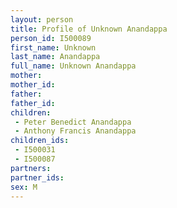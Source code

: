```yaml
---
layout: person
title: Profile of Unknown Anandappa
person_id: I500089
first_name: Unknown
last_name: Anandappa
full_name: Unknown Anandappa
mother: 
mother_id: 
father: 
father_id: 
children:
 - Peter Benedict Anandappa
 - Anthony Francis Anandappa
children_ids:
 - I500031
 - I500087
partners:
partner_ids:
sex: M
---
```


